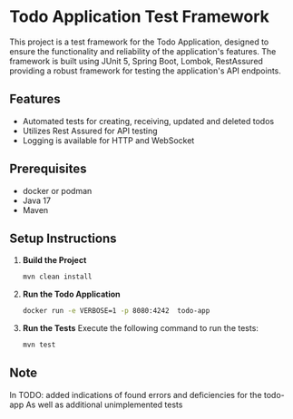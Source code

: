 # Todo Application Test Framework

This project is a test framework for the Todo Application, designed to ensure the functionality and reliability of the application's features. The framework is built using JUnit 5, Spring Boot, Lombok, RestAssured providing a robust framework for testing the application's API endpoints.

## Features
- Automated tests for creating, receiving, updated and deleted todos
- Utilizes Rest Assured for API testing
- Logging is available for HTTP and WebSocket

## Prerequisites
- docker or podman
- Java 17
- Maven

## Setup Instructions

1. **Build the Project**
   ```bash
   mvn clean install
   ```

2. **Run the Todo Application**
   ```bash
   docker run -e VERBOSE=1 -p 8080:4242  todo-app
   ```

3. **Run the Tests**
   Execute the following command to run the tests:
   ```bash
   mvn test
   ```

## Note
   In TODO: added indications of found errors and deficiencies for the todo-app
   As well as additional unimplemented tests
